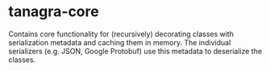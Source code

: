 # tanagra-core

Contains core functionality for (recursively) decorating classes with serialization metadata and caching them in memory.
The individual serializers (e.g. JSON, Google Protobuf) use this metadata to deserialize the classes.
